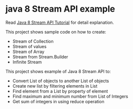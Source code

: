 # java 8 Stream API example

Read [Java 8 Stream API Tutorial](http://www.bytestree.com/core-java/java-8-stream-tutorial/) for detail explanation.

This project shows sample code on how to create:
- Stream of Collection
- Stream of values
- Stream of Array
- Stream from Stream.Builder
- Infinite Stream

This project shows example of Java 8 Stream API to:
- Convert List of objects to another List of objects
- Create new list by filtering elements in List
- Find element from a List by property of element
- Find maximum and minimum number from List of Integers
- Get sum of integers in using reduce operation
